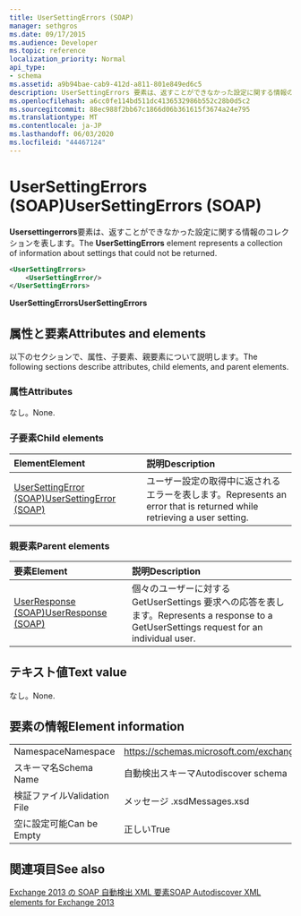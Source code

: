 ```yaml
---
title: UserSettingErrors (SOAP)
manager: sethgros
ms.date: 09/17/2015
ms.audience: Developer
ms.topic: reference
localization_priority: Normal
api_type:
- schema
ms.assetid: a9b94bae-cab9-412d-a811-801e849ed6c5
description: UserSettingErrors 要素は、返すことができなかった設定に関する情報のコレクションを表します。
ms.openlocfilehash: a6cc0fe114bd511dc4136532986b552c28b0d5c2
ms.sourcegitcommit: 88ec988f2bb67c1866d06b361615f3674a24e795
ms.translationtype: MT
ms.contentlocale: ja-JP
ms.lasthandoff: 06/03/2020
ms.locfileid: "44467124"
---
```

# <a name="usersettingerrors-soap"></a><span data-ttu-id="dae06-103">UserSettingErrors (SOAP)</span><span class="sxs-lookup"><span data-stu-id="dae06-103">UserSettingErrors (SOAP)</span></span>

<span data-ttu-id="dae06-104">**Usersettingerrors**要素は、返すことができなかった設定に関する情報のコレクションを表します。</span><span class="sxs-lookup"><span data-stu-id="dae06-104">The **UserSettingErrors** element represents a collection of information about settings that could not be returned.</span></span> 
  
```XML
<UserSettingErrors>
    <UserSettingError/>
</UserSettingErrors>
```

 <span data-ttu-id="dae06-105">**UserSettingErrors**</span><span class="sxs-lookup"><span data-stu-id="dae06-105">**UserSettingErrors**</span></span>
## <a name="attributes-and-elements"></a><span data-ttu-id="dae06-106">属性と要素</span><span class="sxs-lookup"><span data-stu-id="dae06-106">Attributes and elements</span></span>

<span data-ttu-id="dae06-107">以下のセクションで、属性、子要素、親要素について説明します。</span><span class="sxs-lookup"><span data-stu-id="dae06-107">The following sections describe attributes, child elements, and parent elements.</span></span>
  
### <a name="attributes"></a><span data-ttu-id="dae06-108">属性</span><span class="sxs-lookup"><span data-stu-id="dae06-108">Attributes</span></span>

<span data-ttu-id="dae06-109">なし。</span><span class="sxs-lookup"><span data-stu-id="dae06-109">None.</span></span>
  
### <a name="child-elements"></a><span data-ttu-id="dae06-110">子要素</span><span class="sxs-lookup"><span data-stu-id="dae06-110">Child elements</span></span>

|<span data-ttu-id="dae06-111">**Element**</span><span class="sxs-lookup"><span data-stu-id="dae06-111">**Element**</span></span>|<span data-ttu-id="dae06-112">**説明**</span><span class="sxs-lookup"><span data-stu-id="dae06-112">**Description**</span></span>|
|:-----|:-----|
|[<span data-ttu-id="dae06-113">UserSettingError (SOAP)</span><span class="sxs-lookup"><span data-stu-id="dae06-113">UserSettingError (SOAP)</span></span>](usersettingerror-soap.md) <br/> |<span data-ttu-id="dae06-114">ユーザー設定の取得中に返されるエラーを表します。</span><span class="sxs-lookup"><span data-stu-id="dae06-114">Represents an error that is returned while retrieving a user setting.</span></span>  <br/> |
   
### <a name="parent-elements"></a><span data-ttu-id="dae06-115">親要素</span><span class="sxs-lookup"><span data-stu-id="dae06-115">Parent elements</span></span>

|<span data-ttu-id="dae06-116">**要素**</span><span class="sxs-lookup"><span data-stu-id="dae06-116">**Element**</span></span>|<span data-ttu-id="dae06-117">**説明**</span><span class="sxs-lookup"><span data-stu-id="dae06-117">**Description**</span></span>|
|:-----|:-----|
|[<span data-ttu-id="dae06-118">UserResponse (SOAP)</span><span class="sxs-lookup"><span data-stu-id="dae06-118">UserResponse (SOAP)</span></span>](userresponse-soap.md) <br/> |<span data-ttu-id="dae06-119">個々のユーザーに対する GetUserSettings 要求への応答を表します。</span><span class="sxs-lookup"><span data-stu-id="dae06-119">Represents a response to a GetUserSettings request for an individual user.</span></span>  <br/> |
   
## <a name="text-value"></a><span data-ttu-id="dae06-120">テキスト値</span><span class="sxs-lookup"><span data-stu-id="dae06-120">Text value</span></span>

<span data-ttu-id="dae06-121">なし。</span><span class="sxs-lookup"><span data-stu-id="dae06-121">None.</span></span>
  
## <a name="element-information"></a><span data-ttu-id="dae06-122">要素の情報</span><span class="sxs-lookup"><span data-stu-id="dae06-122">Element information</span></span>

|||
|:-----|:-----|
|<span data-ttu-id="dae06-123">Namespace</span><span class="sxs-lookup"><span data-stu-id="dae06-123">Namespace</span></span>  <br/> |https://schemas.microsoft.com/exchange/2010/Autodiscover  <br/> |
|<span data-ttu-id="dae06-124">スキーマ名</span><span class="sxs-lookup"><span data-stu-id="dae06-124">Schema Name</span></span>  <br/> |<span data-ttu-id="dae06-125">自動検出スキーマ</span><span class="sxs-lookup"><span data-stu-id="dae06-125">Autodiscover schema</span></span>  <br/> |
|<span data-ttu-id="dae06-126">検証ファイル</span><span class="sxs-lookup"><span data-stu-id="dae06-126">Validation File</span></span>  <br/> |<span data-ttu-id="dae06-127">メッセージ .xsd</span><span class="sxs-lookup"><span data-stu-id="dae06-127">Messages.xsd</span></span>  <br/> |
|<span data-ttu-id="dae06-128">空に設定可能</span><span class="sxs-lookup"><span data-stu-id="dae06-128">Can be Empty</span></span>  <br/> |<span data-ttu-id="dae06-129">正しい</span><span class="sxs-lookup"><span data-stu-id="dae06-129">True</span></span>  <br/> |
   
## <a name="see-also"></a><span data-ttu-id="dae06-130">関連項目</span><span class="sxs-lookup"><span data-stu-id="dae06-130">See also</span></span>



[<span data-ttu-id="dae06-131">Exchange 2013 の SOAP 自動検出 XML 要素</span><span class="sxs-lookup"><span data-stu-id="dae06-131">SOAP Autodiscover XML elements for Exchange 2013</span></span>](soap-autodiscover-xml-elements-for-exchange-2013.md)

